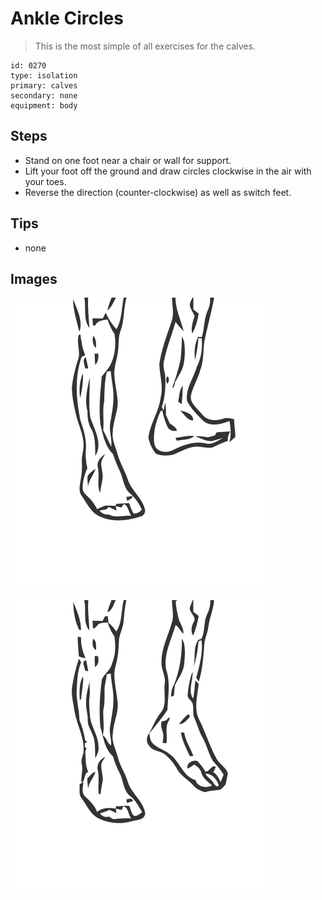 # Ankle Circles
> This is the most simple of all exercises for the calves.

``` 
id: 0270 
type: isolation 
primary: calves 
secondary: none 
equipment: body 
``` 

## Steps

 - Stand on one foot near a chair or wall for support.
 - Lift your foot off the ground and draw circles clockwise in the air with your toes.
 - Reverse the direction (counter-clockwise) as well as switch feet.

## Tips

 - none

## Images

![](../svg/0270-relaxation.svg)

![](../svg/0270-tension.svg)
